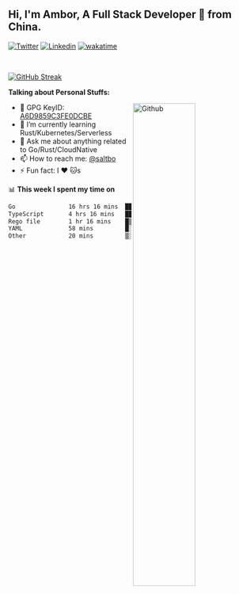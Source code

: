 ## Hi, I'm Ambor, A Full Stack Developer 🚀 from China.

[![Twitter](https://img.shields.io/badge/-saltbo-1ca0f1?style=flat&logo=twitter&logoColor=white)](https://twitter.com/rdsaltbo)
[![Linkedin](https://img.shields.io/badge/-saltbo-blue?style=flat&logo=Linkedin&logoColor=white)](https://www.linkedin.com/in/saltbo/)
[![wakatime](https://wakatime.com/badge/user/f82b1c77-faab-48cd-aef5-a12c0aff104b.svg)](https://wakatime.com/@f82b1c77-faab-48cd-aef5-a12c0aff104b)

&nbsp;  

[![GitHub Streak](http://github-readme-streak-stats.herokuapp.com?user=saltbo&hide_border=true&date_format=M%20j%5B%2C%20Y%5D)](https://git.io/streak-stats)

**Talking about Personal Stuffs:**
<!-- Any image aligned to the right. Beware the width  -->
<img width="50%" align="right" alt="Github" src="https://raw.githubusercontent.com/saltbo/saltbo/master/images/git-header.svg" />

- 🤘 GPG KeyID: [A6D9859C3FE0DCBE](https://saltbo.cn/pgp_keys.asc)
- 🌱 I’m currently learning Rust/Kubernetes/Serverless
- 💬 Ask me about anything related to Go/Rust/CloudNative
- 📫 How to reach me: [@saltbo](https://t.me/saltbo)
- ⚡ Fun fact: I :heart: :cat:s


📊 **This week I spent my time on**
<!--START_SECTION:waka-->

```txt
Go               16 hrs 16 mins  █████████████████▒░░░░░░░   69.36 %
TypeScript       4 hrs 16 mins   ████▓░░░░░░░░░░░░░░░░░░░░   18.22 %
Rego file        1 hr 16 mins    █▒░░░░░░░░░░░░░░░░░░░░░░░   05.43 %
YAML             58 mins         █░░░░░░░░░░░░░░░░░░░░░░░░   04.17 %
Other            20 mins         ▒░░░░░░░░░░░░░░░░░░░░░░░░   01.45 %
```

<!--END_SECTION:waka-->
